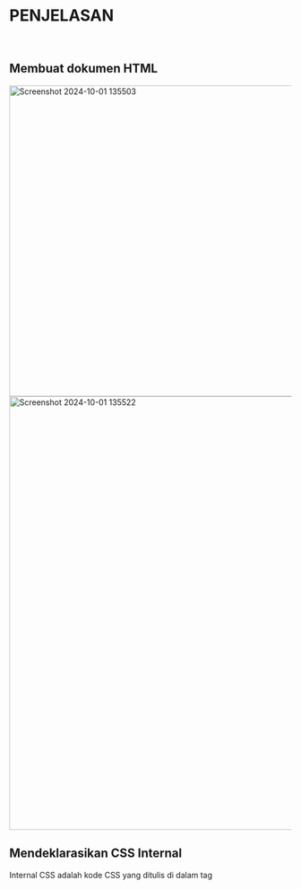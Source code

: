 <h1>PENJELASAN</h1>
<br>
<h2>Membuat dokumen HTML</h2>
<img width="555" alt="Screenshot 2024-10-01 135503" src="https://github.com/user-attachments/assets/faff9ab8-0070-4508-867d-078ffbf4169c">
<img width="774" alt="Screenshot 2024-10-01 135522" src="https://github.com/user-attachments/assets/8ad835f7-1d7d-4c8a-ae5b-a20f29f4fda3">
<br>
<h2>Mendeklarasikan CSS Internal</h2>
<p>Internal CSS adalah kode CSS yang ditulis di dalam tag <style> dan kode HTML dituliskan di bagian atas (header) file HTML. Internal CSS dapat digunakan untuk membuat tampilan pada satu halaman website dan tidak digunakan pada halaman website yang lain.</p>
<p>Contoh Internal CSS</p>
<img width="386" alt="Screenshot 2024-10-01 135900" src="https://github.com/user-attachments/assets/e3268cc9-8c76-401f-88bd-1575d73de98a">
<img width="767" alt="Screenshot 2024-10-01 140055" src="https://github.com/user-attachments/assets/23a4b134-fce0-46f2-b4eb-376140fbabd3"><br>
<h2>Menambahkan Inline CSS</h2>
  <P>Inline CSS adalah kode CSS yang ditulis langsung pada atribut elemen HTML. Setiap elemen HTML memiliki atribut style, di situ lah inline CSS ditulis.</p>
  <img width="493" alt="Screenshot 2024-10-04 102537" src="https://github.com/user-attachments/assets/e7147ac5-8bbd-4a33-8f12-ad722673e10f">
<img width="767" alt="Screenshot 2024-10-04 102557" src="https://github.com/user-attachments/assets/3563201c-43c7-45ce-b4de-b1c2c7bd16cf"><br>
<h2>Membuat CSS Eksternal</h2>
  <p>Eksternal CSS adalah kode CSS yang ditulis terpisah dengan kode HTML Eksternal CSS ditulis di sebuah file khusus yang berekstensi .css. File eksternal CSS biasanya diletakkan setelah bagian <head> pada halaman.</p>
  <p>Untuk menggunakan file style.css dalam HTML, Anda perlu menambahkannya ke dalam file HTML. Dengan menggunakan tag <link> berikut contohnya.</p>
  <img width="458" alt="Screenshot 2024-10-04 102833" src="https://github.com/user-attachments/assets/2167ee97-2fb1-41f7-be99-3366b3a4a723">
 <br>
<h2>Menambahkan CSS Selector</h2>
<p>Class selector</P>
<p>Selector ini menargetkan elemen berdasarkan atribut class. Menggunakan class selector yang diawali dengan tanda titik (.) sangat disarankan apabila kamu ingin beberapa elemen memiliki style sama untuk menciptakan konsistensi dalam desain.</P>
  
<p>ID selector</p>
<p>ID selector menargetkan elemen berdasarkan atribut ID-nya.</p>
<P>ID dirancang untuk elemen yang unik dan harus berbeda dari elemen lainnya di halaman web. Oleh karena itu, ID selector sangat disarankan bagi elemen dengan style khusus yang berbeda dari lainnya.
Untuk menandai elemen dengan ID selector, kamu dapat menggunakan tanda pagar (#) sebelum nama ID.</P>
<img width="350" alt="Screenshot 2024-10-04 103446" src="https://github.com/user-attachments/assets/44f53375-fd53-45bc-b627-cb5657d0cf72">
<img width="350" alt="Screenshot 2024-10-04 103446" src="https://github.com/user-attachments/assets/caef1b66-6ef5-4c22-b466-a9f6b8f1597e">
<img width="776" alt="Screenshot 2024-10-04 103431" src="https://github.com/user-attachments/assets/58bc4e56-9d64-4dcf-8e26-d76faaa6988e">


